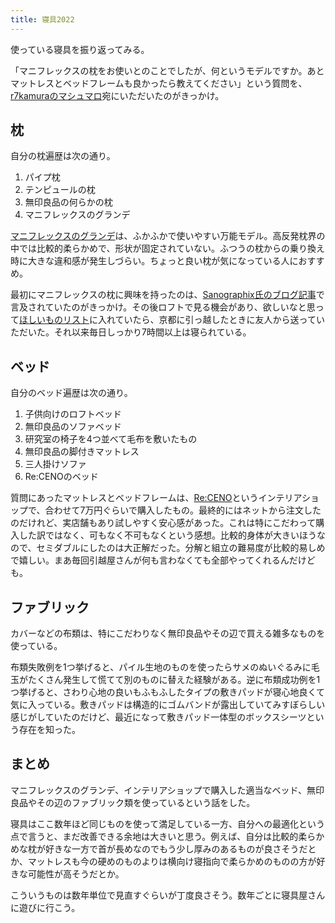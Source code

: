 ```yaml
---
title: 寝具2022
---
```

使っている寝具を振り返ってみる。

「マニフレックスの枕をお使いとのことでしたが、何というモデルですか。あとマットレスとベッドフレームも良かったら教えてください」という質問を、[r7kamuraのマシュマロ](https://marshmallow-qa.com/r7kamura)宛にいただいたのがきっかけ。

枕
-

自分の枕遍歴は次の通り。

1.  パイプ枕
2.  テンピュールの枕
3.  無印良品の何らかの枕
4.  マニフレックスのグランデ

[マニフレックスのグランデ](https://www.amazon.co.jp/dp/B00HIU2QCA)は、ふかふかで使いやすい万能モデル。高反発枕界の中では比較的柔らかめで、形状が固定されていない。ふつうの枕からの乗り換え時に大きな違和感が発生しづらい。ちょっと良い枕が気になっている人におすすめ。

最初にマニフレックスの枕に興味を持ったのは、[Sanographix氏のブログ記事](https://text.sanographix.net/entry/2017/03/02/202617)で言及されていたのがきっかけ。その後ロフトで見る機会があり、欲しいなと思って[ほしいものリスト](https://www.amazon.co.jp/gp/registry/wishlist/31WJYTS73D19K)に入れていたら、京都に引っ越したときに友人から送っていただいた。それ以来毎日しっかり7時間以上は寝られている。

ベッド
---

自分のベッド遍歴は次の通り。

1.  子供向けのロフトベッド
2.  無印良品のソファベッド
3.  研究室の椅子を4つ並べて毛布を敷いたもの
4.  無印良品の脚付きマットレス
5.  三人掛けソファ
6.  Re:CENOのベッド

質問にあったマットレスとベッドフレームは、[Re:CENO](https://www.receno.com/)というインテリアショップで、合わせて7万円ぐらいで購入したもの。最終的にはネットから注文したのだけれど、実店舗もあり試しやすく安心感があった。これは特にこだわって購入した訳ではなく、可もなく不可もなくという感想。比較的身体が大きいほうなので、セミダブルにしたのは大正解だった。分解と組立の難易度が比較的易しめで嬉しい。まあ毎回引越屋さんが何も言わなくても全部やってくれるんだけども。

ファブリック
------

カバーなどの布類は、特にこだわりなく無印良品やその辺で買える雑多なものを使っている。

布類失敗例を1つ挙げると、パイル生地のものを使ったらサメのぬいぐるみに毛玉がたくさん発生して慌てて別のものに替えた経験がある。逆に布類成功例を1つ挙げると、さわり心地の良いもふもふしたタイプの敷きパッドが寝心地良くて気に入っている。敷きパッドは構造的にゴムバンドが露出していてみすぼらしい感じがしていたのだけど、最近になって敷きパッド一体型のボックスシーツという存在を知った。

まとめ
---

マニフレックスのグランデ、インテリアショップで購入した適当なベッド、無印良品やその辺のファブリック類を使っているという話をした。

寝具はここ数年ほど同じものを使って満足している一方、自分への最適化という点で言うと、まだ改善できる余地は大きいと思う。例えば、自分は比較的柔らかめな枕が好きな一方で首が長めなのでもう少し厚みのあるものが良さそうだとか、マットレスも今の硬めのものよりは横向け寝指向で柔らかめのものの方が好きな可能性が高そうだとか。

こういうものは数年単位で見直すぐらいが丁度良さそう。数年ごとに寝具屋さんに遊びに行こう。

